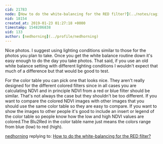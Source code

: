```yaml
---
cid: 21783
node: [How to do the white-balancing for the RED filter?](../notes/cagiva/01-21-2019/how-to-do-the-white-balancing-for-the-red-filter)
nid: 18154
created_at: 2019-01-23 01:27:18 +0000
timestamp: 1548206838
uid: 133
author: [nedhorning](../profile/nedhorning)
---
```


 Nice photos. I suggest using lighting conditions similar to those for the photos you plan to take. Once you get the white balance routine down it's easy enough to do the day you take photos. That said, if you use an old white balance setting with different lighting conditions I wouldn't expect that much of a difference but that would be good to test.

For the color table you can pick one that looks nice. They aren't really designed for the different colored filters since in all cases you are calculating NDVI and in principle NDVI from a red or blue filter should be similar. That's not always the case but they shouldn't be too different. If you want to compare the colored NDVI images with other images that you should use the same color table so they are easy to compare. If you want to show the images to other people it's good to include an insert or legend of the color table so people know how the low and high NDVI values are colored.The Blu2Red in the color table name just means the colors range from blue (low) to red (high). 

[nedhorning](../profile/nedhorning) replying to: [How to do the white-balancing for the RED filter?](../notes/cagiva/01-21-2019/how-to-do-the-white-balancing-for-the-red-filter)

